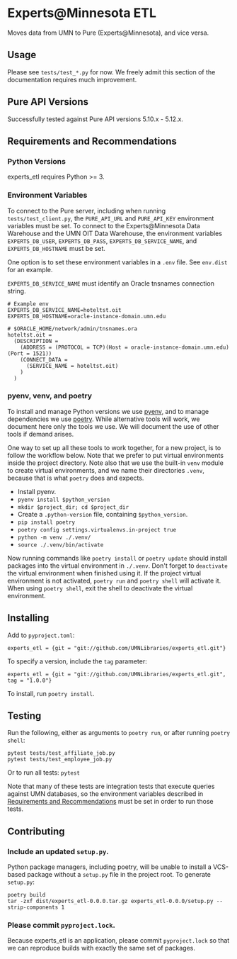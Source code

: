 # Experts@Minnesota ETL

Moves data from UMN to Pure (Experts@Minnesota), and vice versa.

## Usage

Please see `tests/test_*.py` for now. We freely admit this section of the documentation requires
much improvement.

## Pure API Versions

Successfully tested against Pure API versions 5.10.x - 5.12.x.

## Requirements and Recommendations

### Python Versions

experts_etl requires Python >= 3.

### Environment Variables

To connect to the Pure server, including when running `tests/test_client.py`, the
`PURE_API_URL` and `PURE_API_KEY` environment variables must be set. To connect to
the Experts@Minnesota Data Warehouse and the UMN OIT Data Warehouse, the environment
variables `EXPERTS_DB_USER`, `EXPERTS_DB_PASS`, `EXPERTS_DB_SERVICE_NAME`,
and `EXPERTS_DB_HOSTNAME` must be set.

One option is to set these environment variables in a `.env` file. See `env.dist` for an example.

`EXPERTS_DB_SERVICE_NAME` must identify an Oracle tnsnames connection string.

```
# Example env
EXPERTS_DB_SERVICE_NAME=hoteltst.oit
EXPERTS_DB_HOSTNAME=oracle-instance-domain.umn.edu

# $ORACLE_HOME/network/admin/tnsnames.ora
hoteltst.oit =
  (DESCRIPTION =
    (ADDRESS = (PROTOCOL = TCP)(Host = oracle-instance-domain.umn.edu)(Port = 1521))
    (CONNECT_DATA =
      (SERVICE_NAME = hoteltst.oit)
    )
  )
```

### pyenv, venv, and poetry

To install and manage Python versions we use [pyenv](https://github.com/pyenv/pyenv), and to manage
dependencies we use [poetry](https://poetry.eustace.io/). While alternative tools will work, we document
here only the tools we use. We will document the use of other tools if demand arises.

One way to set up all these tools to work together, for a new project, is to follow the workflow below.
Note that we prefer to put virtual environments inside the project directory. Note also that we use the
built-in `venv` module to create virtual environments, and we name their directories `.venv`, because
that is what `poetry` does and expects.

* Install pyenv.
* `pyenv install $python_version`
* `mkdir $project_dir; cd $project_dir`
* Create a `.python-version` file, containing `$python_version`.
* `pip install poetry`
* `poetry config settings.virtualenvs.in-project true`
* `python -m venv ./.venv/`
* `source ./.venv/bin/activate`

Now running commands like `poetry install` or `poetry update` should install packages into the virtual
environment in `./.venv`. Don't forget to `deactivate` the virtual environment when finished using it.
If the project virtual environment is not activated, `poetry run` and `poetry shell` will activate it.
When using `poetry shell`, exit the shell to deactivate the virtual environment.

## Installing

Add to `pyproject.toml`:

```
experts_etl = {git = "git://github.com/UMNLibraries/experts_etl.git"}
```

To specify a version, include the `tag` parameter:

```
experts_etl = {git = "git://github.com/UMNLibraries/experts_etl.git", tag = "1.0.0"}
```

To install, run `poetry install`.

## Testing

Run the following, either as arguments
to `poetry run`, or after running `poetry shell`:

```
pytest tests/test_affiliate_job.py
pytest tests/test_employee_job.py
```

Or to run all tests: `pytest`

Note that many of these tests are integration tests that execute queries against UMN databases,
so the environment variables described in
[Requirements and Recommendations](#requirements-and-recommendations)
must be set in order to run those tests.

## Contributing

### Include an updated `setup.py`.

Python package managers, including poetry, will be unable to install a VCS-based package without a
`setup.py` file in the project root. To generate `setup.py`:

```
poetry build
tar -zxf dist/experts_etl-0.0.0.tar.gz experts_etl-0.0.0/setup.py --strip-components 1
```

### Please commit `pyproject.lock`.

Because experts_etl is an application, please commit `pyproject.lock` so that we can reproduce builds
with exactly the same set of packages.
